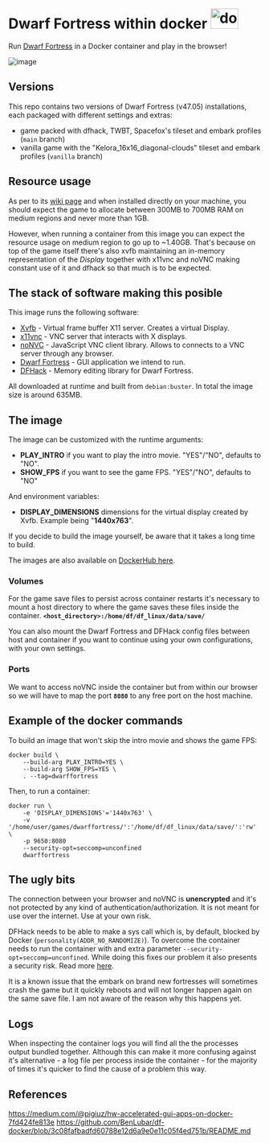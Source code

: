 # Dwarf Fortress within docker <img title="docker-icon" width="55" height="40" src="https://www.docker.com/sites/default/files/d8/styles/role_icon/public/2019-07/Moby-logo.png">

Run [Dwarf Fortress](https://www.bay12games.com/dwarves/) in a Docker container and play in the browser!

![image](https://user-images.githubusercontent.com/26963810/143682084-fb4769e1-a8f0-4ddf-a4c5-8e0e3e2db6da.png)

## Versions

This repo contains two versions of Dwarf Fortress (v47.05) installations, each packaged with different settings and extras:
 - game packed with dfhack, TWBT, Spacefox's tileset and embark profiles (`main` branch)
 - vanilla game with the "Kelora_16x16_diagonal-clouds" tileset and embark profiles (`vanilla` branch)

## Resource usage

As per to its [wiki page](https://www.dwarffortresswiki.org/index.php/DF2014:System_requirements#RAM) and when installed directly on your machine, you should expect the game to allocate between 300MB to 700MB RAM on medium regions and never more than 1GB.

However, when running a container from this image you can expect the resource usage on medium region to go up to ~1.40GB. That's because on top of the game itself there's also xvfb maintaining an in-memory representation of the _Display_ together with x11vnc and noVNC making constant use of it and dfhack so that much is to be expected.

## The stack of software making this posible

This image runs the following software:
- [Xvfb](https://www.x.org/releases/X11R7.6/doc/man/man1/Xvfb.1.xhtml) - Virtual frame buffer X11 server. Creates a virtual Display.
- [x11vnc](https://wiki.archlinux.org/title/X11vnc) - VNC server that interacts with X displays.
- [noNVC](https://novnc.com/info.html) - JavaScript VNC client library. Allows to connects to a VNC server through any browser.
- [Dwarf Fortress](https://www.bay12games.com//dwarves/) - GUI application we intend to run.
- [DFHack](https://github.com/DFHack/dfhack) - Memory editing library for Dwarf Fortress.

All downloaded at runtime and built from `debian:buster`. In total the image size is around 635MB.

## The image

The image can be customized with the runtime arguments:
 - **PLAY_INTRO** if you want to play the intro movie. "YES"/"NO", defaults to "NO".
 - **SHOW_FPS** if you want to see the game FPS. "YES"/"NO", defaults to "NO"

And environment variables:
 - **DISPLAY_DIMENSIONS** dimensions for the virtual display created by Xvfb. Example being "**1440x763**".

If you decide to build the image yourself, be aware that it takes a long time to build.

The images are also available on [DockerHub here](https://hub.docker.com/r/ricosorio/dwarffortress/).

### Volumes

For the game save files to persist across container restarts it's necessary to mount a host directory to where the game saves these files inside the container.
**`<host_directory>:/home/df/df_linux/data/save/`**

You can also mount the Dwarf Fortress and DFHack config files between host and container if you want to continue using your own configurations, with your own settings.

### Ports

We want to access noVNC inside the container but from within our browser so we will have to map the port **`8080`** to any free port on the host machine.

## Example of the docker commands

To build an image that won't skip the intro movie and shows the game FPS:
```
docker build \
    --build-arg PLAY_INTRO=YES \
    --build-arg SHOW_FPS=YES \
    . --tag=dwarffortress
```

Then, to run a container:
```
docker run \
    -e 'DISPLAY_DIMENSIONS'='1440x763' \
    -v '/home/user/games/dwarffortress/':'/home/df/df_linux/data/save/':'rw' \
    -p 9650:8080
    --security-opt=seccomp=unconfined
    dwarffortress
```

## The ugly bits

The connection between your browser and noVNC is **unencrypted** and it's not protected by any kind of authentication/authorization. It is not meant for use over the internet. Use at your own risk.

DFHack needs to be able to make a sys call which is, by default, blocked by Docker (`personality(ADDR_NO_RANDOMIZE)`). To overcome the container needs to run the container with and extra parameter `--security-opt=seccomp=unconfined`. While doing this fixes our problem it also presents a security risk. Read more [here](https://docs.docker.com/engine/security/seccomp/).

It is a known issue that the embark on brand new fortresses will sometimes crash the game but it quickly reboots and will not longer happen again on the same save file. I am not aware of the reason why this happens yet.

## Logs

When inspecting the container logs you will find all the the processes output bundled together. Although this can make it more confusing against it's alternative - a log file per process inside the container - for the majority of times it's quicker to find the cause of a problem this way.

## References

https://medium.com/@pigiuz/hw-accelerated-gui-apps-on-docker-7fd424fe813e
https://github.com/BenLubar/df-docker/blob/3c08fafbadfd60788e12d6a9e0e11c05f4ed751b/README.md

